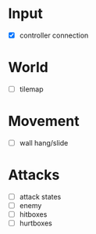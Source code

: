 # Input
- [x] controller connection

# World
- [ ] tilemap

# Movement
- [ ] wall hang/slide

# Attacks
- [ ] attack states
- [ ] enemy
- [ ] hitboxes
- [ ] hurtboxes
